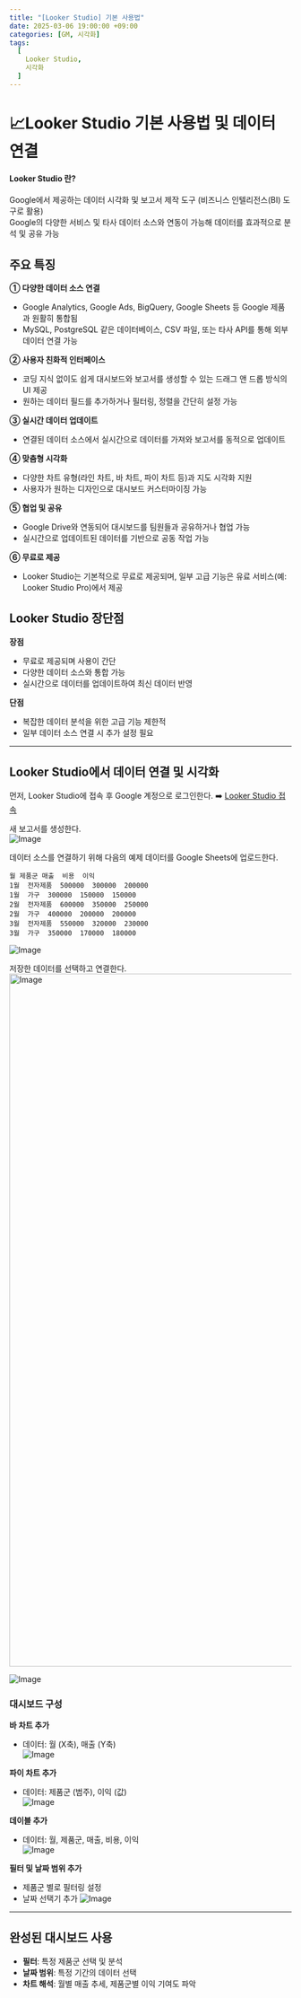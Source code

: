 ```yaml
---
title: "[Looker Studio] 기본 사용법"
date: 2025-03-06 19:00:00 +09:00
categories: [GM, 시각화]
tags:
  [
    Looker Studio,
    시각화
  ]
---
```


# **📈Looker Studio 기본 사용법 및 데이터 연결**

#### **Looker Studio** 란?  
Google에서 제공하는 데이터 시각화 및 보고서 제작 도구 (비즈니스 인텔리전스(BI) 도구로 활용)  
Google의 다양한 서비스 및 타사 데이터 소스와 연동이 가능해 데이터를 효과적으로 분석 및 공유 가능

## **주요 특징**

**① 다양한 데이터 소스 연결**
  - Google Analytics, Google Ads, BigQuery, Google Sheets 등 Google 제품과 원활히 통합됨
  - MySQL, PostgreSQL 같은 데이터베이스, CSV 파일, 또는 타사 API를 통해 외부 데이터 연결 가능

**② 사용자 친화적 인터페이스**
  - 코딩 지식 없이도 쉽게 대시보드와 보고서를 생성할 수 있는 드래그 앤 드롭 방식의 UI 제공
  - 원하는 데이터 필드를 추가하거나 필터링, 정렬을 간단히 설정 가능

**③ 실시간 데이터 업데이트**
  - 연결된 데이터 소스에서 실시간으로 데이터를 가져와 보고서를 동적으로 업데이트

**④ 맞춤형 시각화**
  - 다양한 차트 유형(라인 차트, 바 차트, 파이 차트 등)과 지도 시각화 지원
  - 사용자가 원하는 디자인으로 대시보드 커스터마이징 가능

**⑤ 협업 및 공유**
  - Google Drive와 연동되어 대시보드를 팀원들과 공유하거나 협업 가능
  - 실시간으로 업데이트된 데이터를 기반으로 공동 작업 가능

**⑥ 무료로 제공**
  - Looker Studio는 기본적으로 무료로 제공되며, 일부 고급 기능은 유료 서비스(예: Looker Studio Pro)에서 제공

## **Looker Studio 장단점**

**장점**
- 무료로 제공되며 사용이 간단
- 다양한 데이터 소스와 통합 가능
- 실시간으로 데이터를 업데이트하여 최신 데이터 반영

**단점**
- 복잡한 데이터 분석을 위한 고급 기능 제한적
- 일부 데이터 소스 연결 시 추가 설정 필요

---

## **Looker Studio에서 데이터 연결 및 시각화**

먼저, Looker Studio에 접속 후 Google 계정으로 로그인한다. ➡️ [Looker Studio 접속](https://lookerstudio.google.com/)

새 보고서를 생성한다.  
![Image](https://github.com/user-attachments/assets/243a8df1-1501-40b6-97a1-3bb815cb6b48)

데이터 소스를 연결하기 위해 다음의 예제 데이터를 Google Sheets에 업로드한다.  
```
월 제품군 매출  비용  이익
1월  전자제품  500000  300000  200000
1월  가구  300000  150000  150000
2월  전자제품  600000  350000  250000
2월  가구  400000  200000  200000
3월  전자제품  550000  320000  230000
3월  가구  350000  170000  180000
```  
![Image](https://github.com/user-attachments/assets/312892e7-1752-40d8-87a3-a8165578ab9b)

저장한 데이터를 선택하고 연결한다.  
<img width="1235" alt="Image" src="https://github.com/user-attachments/assets/c1d88dd3-9b4a-4745-a3f8-ff3ed2524c56" />  

![Image](https://github.com/user-attachments/assets/680fc402-874e-483b-a01f-6d6bc3dfe7c9)

### **대시보드 구성**

**바 차트 추가**
- 데이터: 월 (X축), 매출 (Y축)  
![Image](https://github.com/user-attachments/assets/3ff5461d-5519-4602-be9f-27840bad26b7)

**파이 차트 추가**
- 데이터: 제품군 (범주), 이익 (값)  
![Image](https://github.com/user-attachments/assets/b7037dbe-366d-4112-9d67-718fd70f49c6)

**데이블 추가**
- 데이터: 월, 제품군, 매출, 비용, 이익  
![Image](https://github.com/user-attachments/assets/78ee21ee-1a2f-4295-a34c-aa0d524363d1)

**필터 및 날짜 범위 추가**
- 제품군 별로 필터링 설정
- 날짜 선택기 추가
![Image](https://github.com/user-attachments/assets/ce4e36c8-5bd0-4ef6-ac84-40f0a0397f86)

---

## **완성된 대시보드 사용**

- **필터**: 특정 제품군 선택 및 분석
- **날짜 범위**: 특정 기간의 데이터 선택
- **차트 해석**: 월별 매출 추세, 제품군별 이익 기여도 파악